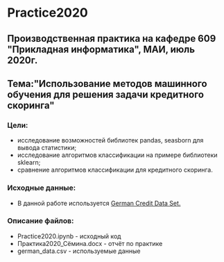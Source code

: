 # Practice2020
## Производственная практика на кафедре 609 "Прикладная информатика", МАИ, июль 2020г.
## Тема:"Использование методов машинного обучения для решения задачи кредитного скоринга"

### Цели:
-	исследование возможностей библиотек pandas, seasborn для вывода статистики;
-	исследование алгоритмов классификации на примере библиотеки sklearn;
-	сравнение алгоритмов классификации для кредитного скоринга.

### Исходные данные:
- В данной работе используется [German Credit Data Set.](https://archive.ics.uci.edu/ml/datasets/statlog+(german+credit+data) "Датасет")

### Описание файлов:
- Practice2020.ipynb - исходный код
- Практика2020_Сёмина.docx - отчёт по практике
- german_data.csv - используемые данные
